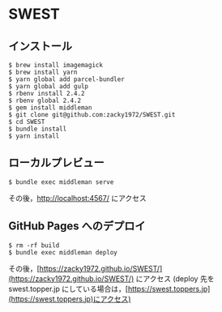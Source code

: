 # SWEST

## インストール

```
$ brew install imagemagick
$ brew install yarn
$ yarn global add parcel-bundler
$ yarn global add gulp
$ rbenv install 2.4.2
$ rbenv global 2.4.2
$ gem install middleman
$ git clone git@github.com:zacky1972/SWEST.git
$ cd SWEST
$ bundle install
$ yarn install
```


## ローカルプレビュー

```
$ bundle exec middleman serve
```

その後，[http://localhost:4567/](http://localhost:4567/) にアクセス

## GitHub Pages へのデプロイ

```
$ rm -rf build
$ bundle exec middleman deploy
```

その後，[https://zacky1972.github.io/SWEST/](https://zacky1972.github.io/SWEST/) にアクセス
(deploy 先を swest.topper.jp にしている場合は，[https://swest.toppers.jp](https://swest.toppers.jp)にアクセス)
